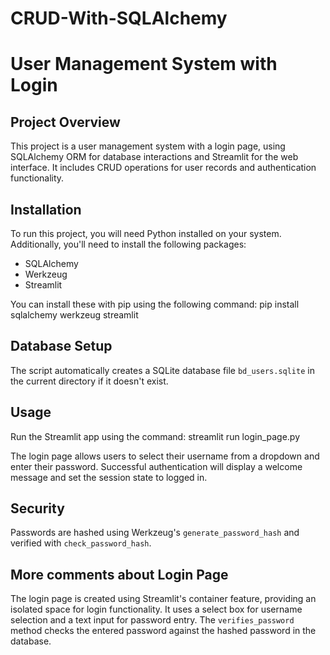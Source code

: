 ﻿# CRUD-With-SQLAlchemy
 
# User Management System with Login

## Project Overview
This project is a user management system with a login page, using SQLAlchemy ORM for database interactions and Streamlit for the web interface. It includes CRUD operations for user records and authentication functionality.

## Installation
To run this project, you will need Python installed on your system. Additionally, you'll need to install the following packages:
- SQLAlchemy
- Werkzeug
- Streamlit

You can install these with pip using the following command:
pip install sqlalchemy werkzeug streamlit

## Database Setup
The script automatically creates a SQLite database file `bd_users.sqlite` in the current directory if it doesn't exist.

## Usage
Run the Streamlit app using the command:
streamlit run login_page.py

The login page allows users to select their username from a dropdown and enter their password. Successful authentication will display a welcome message and set the session state to logged in.

## Security
Passwords are hashed using Werkzeug's `generate_password_hash` and verified with `check_password_hash`.

## More comments about Login Page
The login page is created using Streamlit's container feature, providing an isolated space for login functionality. It uses a select box for username selection and a text input for password entry. The `verifies_password` method checks the entered password against the hashed password in the database.

